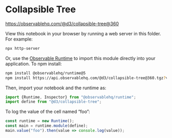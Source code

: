 # Collapsible Tree

https://observablehq.com/@d3/collapsible-tree@360

View this notebook in your browser by running a web server in this folder. For
example:

~~~sh
npx http-server
~~~

Or, use the [Observable Runtime](https://github.com/observablehq/runtime) to
import this module directly into your application. To npm install:

~~~sh
npm install @observablehq/runtime@5
npm install https://api.observablehq.com/@d3/collapsible-tree@360.tgz?v=3
~~~

Then, import your notebook and the runtime as:

~~~js
import {Runtime, Inspector} from "@observablehq/runtime";
import define from "@d3/collapsible-tree";
~~~

To log the value of the cell named “foo”:

~~~js
const runtime = new Runtime();
const main = runtime.module(define);
main.value("foo").then(value => console.log(value));
~~~
